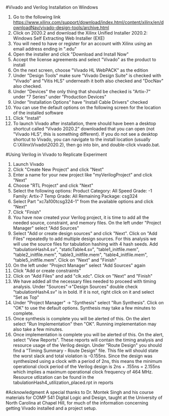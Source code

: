 #Vivado and Verilog Installation on Windows
1. Go to the following link https://www.xilinx.com/support/download/index.html/content/xilinx/en/downloadNav/vivado-design-tools/archive.html
2. Click on 2020.2 and download the Xilinx Unified Installer 2020.2: Windows Self Extracting Web Installer (EXE)
3. You will need to have or register for an account with Xilinx using an email address ending in ".edu"
4. Open the installer and click "Download and Install Now"
5. Accept the license agreements and select "Vivado" as the product to install
6. On the next screen, choose "Vivado HL WebPACK" as the edition
7. Under "Design Tools" make sure "Vivado Design Suite" is checked with "Vivado" and "Vitis HLS" underneath it both also checked and "DocNav" also checked.
8. Under "Devices" the only thing that should be checked is "Artix-7" under "7 Series" under "Production Devices"
9. Under "Installation Options" have "Install Cable Drivers" checked
10. You can use the default options on the following screen for the location of the installed software
11. Click "Install"
12. To launch Vivado after installation, there should have been a desktop shortcut called "Vivado 2020.2" downloaded that you can open (not "Vivado HLS", this is something different). If you do not see a desktop shortcut to Vivado, you can navigate to the install location (usually C:\Xilinx\Vivado\2020.2), then go into bin, and double-click vivado.bat.

#Using Verilog in Vivado to Replicate Experiment
1. Launch Vivado
2. Click "Create New Project" and click "Next"
3. Enter a name for your new project like "myVerilogProject" and click "Next"
4. Choose "RTL Project" and click "Next"
5. Select the following options: 
Product Category: All     Speed Grade: -1
Family: Artix-7           Temp Grade: All Remaining
Package: csg324
6. Select Part "xc7a100tcsg324-1" from the available options and click "Next"
7. Click "Finish"
8. You have now created your Verilog project, it is time to add all the needed source, constraint, and memory files. On the left under "Project Manager" select "Add Sources"
9. Select "Add or create design sources" and click "Next". Click on "Add Files" repeatedly to add multiple design sources. For this analysis we will use the source files for tabulation hashing with 4 hash seeds. Add "tabulationHash4.sv", "staticTable4.sv", "table1_initfile.mem", "table2_initfile.mem", "table3_initfile.mem", "table4_initfile.mem", "table5_initfile.mem". Click on "Next" and "Finish"
10. On the left under "Project Manager" select "Add Sources" again
11. Click "Add or create constraints"
12. Click on "Add Files" and add "clk.xdc". Click on "Next" and "Finish"
13. We have added all the necessary files needed to proceed with timing analysis. Under "Sources"->"Design Sources" double check "tabulationHash4.sv" is in bold. If it is not, right click on it and select "Set as Top"
14. Under "Project Manager" -> "Synthesis" select "Run Synthesis". Click on "OK" to use the default options. Synthesis may take a few minutes to complete. 
15. Once synthesis is complete you will be alerted of this. On the alert select "Run Implementation" then "OK". Running implementation may also take a few minutes. 
16. Once implementation is complete you will be alerted of this. On the alert, select "View Reports". These reports will contain the timing analysis and resource usage of the Verilog design. Under "Route Design" you should find a "Timing Summary - Route Design" file. This file will should state the worst slack and total violation is -0.155ns. Since the design was synthesized using a clock with a period of 2ns, this means the minimum operational clock period of the Verilog design is 2ns + .155ns = 2.155ns which implies a maximum operational clock frequency of 464 MHz. Resource utlization can be found in the tabulationHash4_utilization_placed.rpt in reports

#Acknowledgment
A special thanks to Dr. Montek Singh and his course materials for COMP 541 Digital Logic and Design, taught at the University of North Carolina at Chapel Hill, for much of the information concerning getting Vivado installed and a project setup. 
